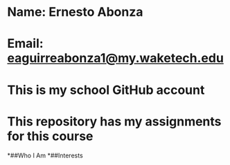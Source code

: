 # Name: Ernesto Abonza
# Email: eaguirreabonza1@my.waketech.edu
# This is my school GitHub account
# This repository has my assignments for this course
*##Who I Am
*##Interests